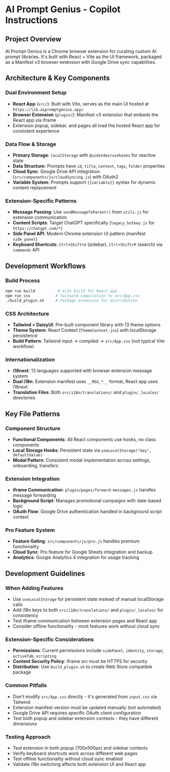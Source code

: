 # AI Prompt Genius - Copilot Instructions

## Project Overview
AI Prompt Genius is a Chrome browser extension for curating custom AI prompt libraries. It's built with React + Vite as the UI framework, packaged as a Manifest v3 browser extension with Google Drive sync capabilities.

## Architecture & Key Components

### Dual Environment Setup
- **React App** (`src/`): Built with Vite, serves as the main UI hosted at `https://lib.aipromptgenius.app/`
- **Browser Extension** (`plugin/`): Manifest v3 extension that embeds the React app via iframe
- Extension popup, sidebar, and pages all load the hosted React app for consistent experience

### Data Flow & Storage
- **Primary Storage**: `localStorage` with `@uidotdev/usehooks` for reactive state
- **Data Structure**: Prompts have `id`, `title`, `content`, `tags`, `folder` properties
- **Cloud Sync**: Google Drive API integration (`src/components/js/cloudSyncing.js`) with OAuth2
- **Variable System**: Prompts support `{{variable}}` syntax for dynamic content replacement

### Extension-Specific Patterns
- **Message Passing**: Use `sendMessageToParent()` from `utils.js` for extension communication
- **Content Scripts**: Target ChatGPT specifically (`legacy_hotkey.js` for `https://chatgpt.com/*`)
- **Side Panel API**: Modern Chrome extension UI pattern (manifest `side_panel`)
- **Keyboard Shortcuts**: `Ctrl+Shift+U` (sidebar), `Ctrl+Shift+P` (search) via `commands` API

## Development Workflows

### Build Process
```bash
npm run build          # Vite build for React app
npm run css           # Tailwind compilation to src/App.css
./build_plugin.sh     # Package extension for distribution
```

### CSS Architecture
- **Tailwind + DaisyUI**: Pre-built component library with 13 theme options
- **Theme System**: React Context (`ThemeContext.jsx`) with localStorage persistence
- **Build Pattern**: Tailwind input → compiled → `src/App.css` (not typical Vite workflow)

### Internationalization
- **i18next**: 13 languages supported with browser extension message system
- **Dual i18n**: Extension manifest uses `__MSG_*__` format, React app uses i18next
- **Translation Files**: Both `src/i18n/translations/` and `plugin/_locales/` directories

## Key File Patterns

### Component Structure
- **Functional Components**: All React components use hooks, no class components
- **Local Storage Hooks**: Persistent state via `useLocalStorage("key", defaultValue)`
- **Modal Pattern**: Consistent modal implementation across settings, onboarding, transfers

### Extension Integration
- **iframe Communication**: `plugin/pages/forward-messages.js` handles message forwarding
- **Background Script**: Manages promotional campaigns with date-based logic
- **OAuth Flow**: Google Drive authentication handled in background script context

### Pro Feature System
- **Feature Gating**: `src/components/js/pro.js` handles premium functionality
- **Cloud Sync**: Pro feature for Google Sheets integration and backup
- **Analytics**: Google Analytics 4 integration for usage tracking

## Development Guidelines

### When Adding Features
- Use `useLocalStorage` for persistent state instead of manual localStorage calls
- Add i18n keys to both `src/i18n/translations/` and `plugin/_locales/` for consistency
- Test iframe communication between extension pages and React app
- Consider offline functionality - most features work without cloud sync

### Extension-Specific Considerations
- **Permissions**: Current permissions include `sidePanel`, `identity`, `storage`, `activeTab`, `scripting`
- **Content Security Policy**: iframe src must be HTTPS for security
- **Distribution**: Use `build_plugin.sh` to create Web Store compatible package

### Common Pitfalls
- Don't modify `src/App.css` directly - it's generated from `input.css` via Tailwind
- Extension manifest version must be updated manually (not automated)
- Google Drive API requires specific OAuth client configuration
- Test both popup and sidebar extension contexts - they have different dimensions

### Testing Approach
- Test extension in both popup (700x500px) and sidebar contexts
- Verify keyboard shortcuts work across different web pages
- Test offline functionality without cloud sync enabled
- Validate i18n switching affects both extension UI and React app